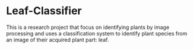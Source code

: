 # Leaf-Classifier
This is a research project that focus on identifying plants by image processing and uses a classification system to identify plant species from an image of their acquired plant part: leaf.
